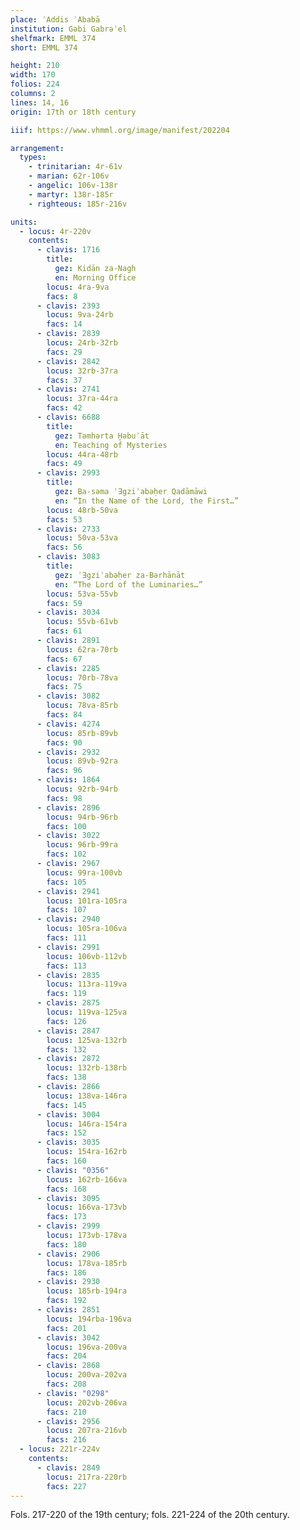 ```yaml
---
place: ʾAddis ʾAbabā
institution: Gəbi Gabrəʾel
shelfmark: EMML 374
short: EMML 374

height: 210
width: 170
folios: 224
columns: 2
lines: 14, 16
origin: 17th or 18th century

iiif: https://www.vhmml.org/image/manifest/202204

arrangement:
  types:
    - trinitarian: 4r-61v
    - marian: 62r-106v
    - angelic: 106v-138r
    - martyr: 138r-185r
    - righteous: 185r-216v

units:
  - locus: 4r-220v
    contents:
      - clavis: 1716
        title:
          gez: Kidān za-Nagh
          en: Morning Office
        locus: 4ra-9va
        facs: 8
      - clavis: 2393
        locus: 9va-24rb
        facs: 14
      - clavis: 2839
        locus: 24rb-32rb
        facs: 29
      - clavis: 2842
        locus: 32rb-37ra
        facs: 37
      - clavis: 2741
        locus: 37ra-44ra
        facs: 42
      - clavis: 6688
        title:
          gez: Tǝmhǝrta Ḫǝbuʾāt
          en: Teaching of Mysteries
        locus: 44ra-48rb
        facs: 49
      - clavis: 2993
        title:
          gez: Ba-sǝma ʾƎgziʾabǝḥer Qadāmāwi
          en: “In the Name of the Lord, the First…”
        locus: 48rb-50va
        facs: 53
      - clavis: 2733
        locus: 50va-53va
        facs: 56
      - clavis: 3083
        title:
          gez: ʾƎgziʾabǝḥer za-Bǝrhānāt
          en: “The Lord of the Luminaries…”
        locus: 53va-55vb
        facs: 59
      - clavis: 3034
        locus: 55vb-61vb
        facs: 61
      - clavis: 2891
        locus: 62ra-70rb
        facs: 67
      - clavis: 2285
        locus: 70rb-78va
        facs: 75
      - clavis: 3082
        locus: 78va-85rb
        facs: 84
      - clavis: 4274
        locus: 85rb-89vb
        facs: 90
      - clavis: 2932
        locus: 89vb-92ra
        facs: 96
      - clavis: 1864
        locus: 92rb-94rb
        facs: 98
      - clavis: 2896
        locus: 94rb-96rb
        facs: 100
      - clavis: 3022
        locus: 96rb-99ra
        facs: 102
      - clavis: 2967
        locus: 99ra-100vb
        facs: 105
      - clavis: 2941
        locus: 101ra-105ra
        facs: 107
      - clavis: 2940
        locus: 105ra-106va
        facs: 111
      - clavis: 2991
        locus: 106vb-112vb
        facs: 113
      - clavis: 2835
        locus: 113ra-119va
        facs: 119
      - clavis: 2875
        locus: 119va-125va
        facs: 126
      - clavis: 2847
        locus: 125va-132rb
        facs: 132
      - clavis: 2872
        locus: 132rb-138rb
        facs: 138
      - clavis: 2866
        locus: 138va-146ra
        facs: 145
      - clavis: 3004
        locus: 146ra-154ra
        facs: 152
      - clavis: 3035
        locus: 154ra-162rb
        facs: 160
      - clavis: "0356"
        locus: 162rb-166va
        facs: 168
      - clavis: 3095
        locus: 166va-173vb
        facs: 173
      - clavis: 2999
        locus: 173vb-178va
        facs: 180
      - clavis: 2906
        locus: 178va-185rb
        facs: 186
      - clavis: 2930
        locus: 185rb-194ra
        facs: 192
      - clavis: 2851
        locus: 194rba-196va
        facs: 201
      - clavis: 3042
        locus: 196va-200va
        facs: 204
      - clavis: 2868
        locus: 200va-202va
        facs: 208
      - clavis: "0298"
        locus: 202vb-206va
        facs: 210
      - clavis: 2956
        locus: 207ra-216vb
        facs: 216
  - locus: 221r-224v
    contents:
      - clavis: 2849
        locus: 217ra-220rb
        facs: 227
---
```

Fols. 217-220 of the 19th century; fols. 221-224 of the 20th century.